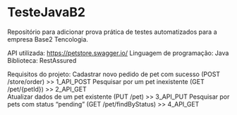 # TesteJavaB2
Repositório para adicionar prova prática de testes automatizados para a empresa Base2 Tencologia.

API utilizada: https://petstore.swagger.io/
Linguagem de programação: Java
Biblioteca: RestAssured 

Requisitos do projeto:
Cadastrar novo pedido de pet com sucesso (POST /store/order) >> 1_API_POST
Pesquisar por um pet inexistente (GET /pet/{petId}) >> 2_API_GET  
Atualizar dados de um pet existente (PUT /pet) >> 3_API_PUT 
Pesquisar por pets com status “pending” (GET /pet/findByStatus) >> 4_API_GET
